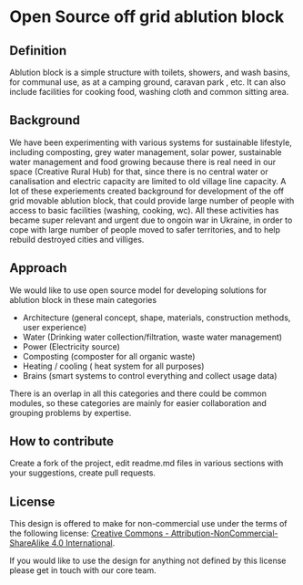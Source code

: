 # Open Source off grid ablution block

## Definition
Ablution block is a simple structure with toilets, showers, and wash basins, for communal use, as at a camping ground, caravan park , etc. It can also include facilities for cooking food, washing cloth and common sitting area. 

## Background 
We have been experimenting with various systems for sustainable  lifestyle, including composting, grey water management, solar power, sustainable water management and food growing because there is real need in our space (Creative Rural Hub) for that, since there is no central water or canalisation and electric capacity are limited to old village line capacity. A lot of these experiements created background for development of the off grid movable ablution block, that could provide large number of people with access to basic facilities (washing, cooking, wc). All these activities has became super relevant and urgent due to ongoin war in Ukraine, in order to cope with large number of people moved to safer territories, and to help rebuild destroyed cities and villiges. 


## Approach 
We would like to use open source model for developing solutions for ablution block in these main categories  

* Architecture (general concept, shape, materials, construction methods, user experience) 
* Water (Drinking water collection/filtration, waste water management)
* Power (Electricity source)
* Composting (composter for all organic waste)
* Heating / cooling ( heat system for all purposes)
* Brains (smart systems to control everything and collect usage data)

There is an overlap in all this categories and there could be common modules, so these categories are mainly for easier collaboration and grouping problems by expertise. 


## How to contribute 

Create a fork of the project, edit readme.md files in various sections with your suggestions, create pull requests. 


## License 

This design is offered to make for non-commercial use under the terms of the following license: 
[Creative Commons - Attribution-NonCommercial-ShareAlike 4.0 International](https://creativecommons.org/licenses/by-nc-sa/4.0/).

If you would like to use the design for anything not defined by this license please get in touch with our core team.


